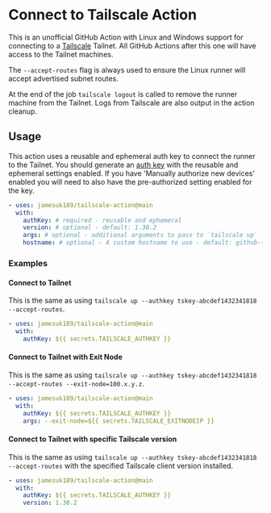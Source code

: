 # Connect to Tailscale Action

This is an unofficial GitHub Action with Linux and Windows support for connecting to a [Tailscale](https://tailscale.com/) Tailnet. All GitHub Actions after this one will have access to the Tailnet machines.

The `--accept-routes` flag is always used to ensure the Linux runner will accept advertised subnet routes.

At the end of the job `tailscale logout` is called to remove the runner machine from the Tailnet. Logs from Tailscale are also output in the action cleanup.

## Usage

This action uses a reusable and ephemeral auth key to connect the runner to the Tailnet. You should generate an [auth key](https://login.tailscale.com/admin/settings/keys) with the reusable and ephemeral settings enabled. If you have 'Manually authorize new devices' enabled you will need to also have the pre-authorized setting enabled for the key.

```yaml
- uses: jamesuk189/tailscale-action@main
  with:
    authKey: # required - reusable and ephemeral
    version: # optional - default: 1.30.2
    args: # optional - additional arguments to pass to `tailscale up`
    hostname: # optional - A custom hostname to use - default: github-{runner-hostname}
```

### Examples

#### Connect to Tailnet

This is the same as using `tailscale up --authkey tskey-abcdef1432341818 --accept-routes`.

```yaml
- uses: jamesuk189/tailscale-action@main
  with:
    authKey: ${{ secrets.TAILSCALE_AUTHKEY }}
```

#### Connect to Tailnet with Exit Node

This is the same as using `tailscale up --authkey tskey-abcdef1432341818 --accept-routes --exit-node=100.x.y.z`.

```yaml
- uses: jamesuk189/tailscale-action@main
  with:
    authKey: ${{ secrets.TAILSCALE_AUTHKEY }}
    args: --exit-node=${{ secrets.TAILSCALE_EXITNODEIP }}
```

#### Connect to Tailnet with specific Tailscale version

This is the same as using `tailscale up --authkey tskey-abcdef1432341818 --accept-routes` with the specified Tailscale client version installed.

```yaml
- uses: jamesuk189/tailscale-action@main
  with:
    authKey: ${{ secrets.TAILSCALE_AUTHKEY }}
    version: 1.30.2
```